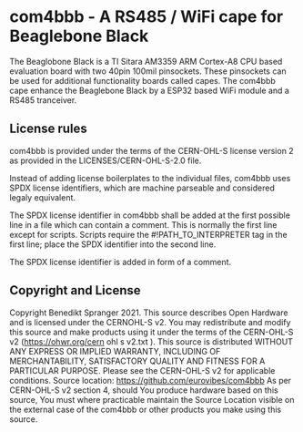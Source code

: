 <!-- SPDX-FileCopyrightText: 2021 Benedikt Spranger <b.spranger@linutronix.de> -->
<!-- SPDX-License-Identifier: CERN-OHL-S-2.0 -->

# com4bbb - A RS485 / WiFi cape for Beaglebone Black

The Beaglobone Black is a TI Sitara AM3359 ARM Cortex-A8 CPU based
evaluation board with two 40pin 100mil pinsockets. These pinsockets
can be used for additional functionality boards called capes.
The com4bbb cape enhance the Beaglebone Black by a ESP32 based WiFi module
and a RS485 tranceiver.

## License rules

com4bbb is provided under the terms of the CERN-OHL-S license version 2 as
provided in the LICENSES/CERN-OHL-S-2.0 file.

Instead of adding license boilerplates to the individual files, com4bbb uses
SPDX license identifiers, which are machine parseable and considered legaly
equivalent.

The SPDX license identifier in com4bbb shall be added at the first possible
line in a file which can contain a comment. This is normally the first line
except for scripts. Scripts require the #!PATH_TO_INTERPRETER tag in the
first line; place the SPDX identifier into the second line.

The SPDX license identifier is added in form of a comment.

## Copyright and License

Copyright Benedikt Spranger 2021.
This source describes Open Hardware and is licensed under the CERNOHL-S v2.
You may redistribute and modify this source and make products using it
under the terms of the CERN-OHL-S v2
(https://ohwr.org/cern ohl s v2.txt ).
This source is distributed WITHOUT ANY EXPRESS OR IMPLIED
WARRANTY, INCLUDING OF MERCHANTABILITY, SATISFACTORY
QUALITY AND FITNESS FOR A PARTICULAR PURPOSE. Please see
the CERN-OHL-S v2 for applicable conditions.
Source location: https://github.com/eurovibes/com4bbb
As per CERN-OHL-S v2 section 4, should You produce hardware based
on this source, You must where practicable maintain the Source Location
visible on the external case of the com4bbb or other products you make using
this source.
